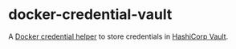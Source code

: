 # docker-credential-vault

A [Docker credential helper](https://github.com/docker/docker-credential-helpers) to store credentials in [HashiCorp Vault](https://vaultproject.io).
